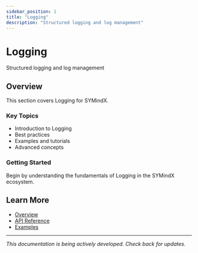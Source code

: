 ```yaml
---
sidebar_position: 1
title: "Logging"
description: "Structured logging and log management"
---
```


# Logging

Structured logging and log management

## Overview

This section covers Logging for SYMindX.

### Key Topics

- Introduction to Logging
- Best practices
- Examples and tutorials
- Advanced concepts

### Getting Started

Begin by understanding the fundamentals of Logging in the SYMindX ecosystem.

## Learn More

- [Overview](/docs/01-overview)
- [API Reference](/docs/03-api-reference)
- [Examples](/docs/17-examples)

---

*This documentation is being actively developed. Check back for updates.*
